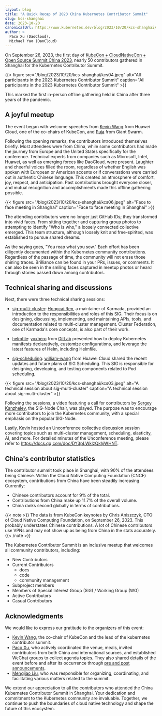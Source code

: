 ```yaml
---
layout: blog
title: "A Quick Recap of 2023 China Kubernetes Contributor Summit"
slug: kcs-shanghai
date: 2023-10-20
canonicalUrl: https://www.kubernetes.dev/blog/2023/10/20/kcs-shanghai/
author: >
  Paco Xu (DaoCloud),
  Michael Yao (DaoCloud)
---
```


On September 26, 2023, the first day of
[KubeCon + CloudNativeCon + Open Source Summit China 2023](https://www.lfasiallc.com/kubecon-cloudnativecon-open-source-summit-china/),
nearly 50 contributors gathered in Shanghai for the Kubernetes Contributor Summit.

{{< figure src="/blog/2023/10/20/kcs-shanghai/kcs04.jpeg" alt="All participants in the 2023 Kubernetes Contributor Summit" caption="All participants in the 2023 Kubernetes Contributor Summit" >}}

This marked the first in-person offline gathering held in China after three years of the pandemic.

## A joyful meetup

The event began with welcome speeches from [Kevin Wang](https://github.com/kevin-wangzefeng) from Huawei Cloud,
one of the co-chairs of KubeCon, and [Puja](https://github.com/puja108) from Giant Swarm.

Following the opening remarks, the contributors introduced themselves briefly. Most attendees were from China,
while some contributors had made the journey from Europe and the United States specifically for the conference.
Technical experts from companies such as Microsoft, Intel, Huawei, as well as emerging forces like DaoCloud,
were present. Laughter and cheerful voices filled the room, regardless of whether English was spoken with
European or American accents or if conversations were carried out in authentic Chinese language. This created
an atmosphere of comfort, joy, respect, and anticipation. Past contributions brought everyone closer, and
mutual recognition and accomplishments made this offline gathering possible.

{{< figure src="/blog/2023/10/20/kcs-shanghai/kcs06.jpeg" alt="Face to face meeting in Shanghai" caption="Face to face meeting in Shanghai" >}}

The attending contributors were no longer just GitHub IDs; they transformed into vivid faces.
From sitting together and capturing group photos to attempting to identify "Who is who,"
a loosely connected collective emerged. This team structure, although loosely knit and free-spirited,
was established to pursue shared dreams.

As the saying goes, "You reap what you sow." Each effort has been diligently documented within
the Kubernetes community contributions. Regardless of the passage of time, the community will
not erase those shining traces. Brilliance can be found in your PRs, issues, or comments.
It can also be seen in the smiling faces captured in meetup photos or heard through stories
passed down among contributors.

## Technical sharing and discussions

Next, there were three technical sharing sessions:

- [sig-multi-cluster](https://github.com/kubernetes/community/blob/master/sig-multicluster/README.md):
  [Hongcai Ren](https://github.com/RainbowMango), a maintainer of Karmada, provided an introduction to
  the responsibilities and roles of this SIG. Their focus is on designing, discussing, implementing,
  and maintaining APIs, tools, and documentation related to multi-cluster management.
  Cluster Federation, one of Karmada's core concepts, is also part of their work.

- [helmfile](https://github.com/helmfile/helmfile): [yxxhero](https://github.com/yxxhero)
  from [GitLab](https://gitlab.cn/) presented how to deploy Kubernetes manifests declaratively,
  customize configurations, and leverage the latest features of Helm, including Helmfile.

- [sig-scheduling](https://github.com/kubernetes/community/blob/master/sig-scheduling/README.md):
  [william-wang](https://github.com/william-wang) from Huawei Cloud shared the recent updates and
  future plans of SIG Scheduling. This SIG is responsible for designing, developing, and testing
  components related to Pod scheduling.

{{< figure src="/blog/2023/10/20/kcs-shanghai/kcs03.jpeg" alt="A technical session about sig-multi-cluster" caption="A technical session about sig-multi-cluster" >}}

Following the sessions, a video featuring a call for contributors by [Sergey Kanzhelev](https://github.com/SergeyKanzhelev),
the SIG-Node Chair, was played. The purpose was to encourage more contributors to join the Kubernetes community,
with a special emphasis on the popular SIG-Node.

Lastly, Kevin hosted an Unconference collective discussion session covering topics such as
multi-cluster management, scheduling, elasticity, AI, and more. For detailed minutes of
the Unconference meeting, please refer to <https://docs.qq.com/doc/DY3pLWklzQkhjWHNT>.

## China's contributor statistics

The contributor summit took place in Shanghai, with 90% of the attendees being Chinese.
Within the Cloud Native Computing Foundation (CNCF) ecosystem, contributions from China have been steadily increasing. Currently:

- Chinese contributors account for 9% of the total.
- Contributions from China make up 11.7% of the overall volume.
- China ranks second globally in terms of contributions.

{{< note >}}
The data is from KubeCon keynotes by Chris Aniszczyk, CTO of Cloud Native Computing Foundation,
on September 26, 2023. This probably understates Chinese contributions. A lot of Chinese contributors
use VPNs and may not show up as being from China in the stats accurately.
{{< /note >}}

The Kubernetes Contributor Summit is an inclusive meetup that welcomes all community contributors, including:

- New Contributors
- Current Contributors
  - docs
  - code
  - community management
- Subproject members
- Members of Special Interest Group (SIG) / Working Group (WG)
- Active Contributors
- Casual Contributors

## Acknowledgments

We would like to express our gratitude to the organizers of this event:

- [Kevin Wang](https://github.com/kevin-wangzefeng), the co-chair of KubeCon and the lead of the kubernetes contributor summit.
- [Paco Xu](https://github.com/pacoxu), who actively coordinated the venue, meals, invited contributors from both China and
  international sources, and established WeChat groups to collect agenda topics. They also shared details of the event
  before and after its occurrence through [pre and post announcements](https://github.com/kubernetes/community/issues/7510).
- [Mengjiao Liu](https://github.com/mengjiao-liu), who was responsible for organizing, coordinating,
  and facilitating various matters related to the summit.

We extend our appreciation to all the contributors who attended the China Kubernetes Contributor Summit in Shanghai.
Your dedication and commitment to the Kubernetes community are invaluable.
Together, we continue to push the boundaries of cloud native technology and shape the future of this ecosystem.
